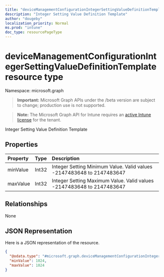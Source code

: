 ```yaml
---
title: "deviceManagementConfigurationIntegerSettingValueDefinitionTemplate resource type"
description: "Integer Setting Value Definition Template"
author: "dougeby"
localization_priority: Normal
ms.prod: "intune"
doc_type: resourcePageType
---
```


# deviceManagementConfigurationIntegerSettingValueDefinitionTemplate resource type

Namespace: microsoft.graph

> **Important:** Microsoft Graph APIs under the /beta version are subject to change; production use is not supported.

> **Note:** The Microsoft Graph API for Intune requires an [active Intune license](https://go.microsoft.com/fwlink/?linkid=839381) for the tenant.

Integer Setting Value Definition Template

## Properties
|Property|Type|Description|
|:---|:---|:---|
|minValue|Int32|Integer Setting Minimum Value. Valid values -2147483648 to 2147483647|
|maxValue|Int32|Integer Setting Maximum Value. Valid values -2147483648 to 2147483647|

## Relationships
None

## JSON Representation
Here is a JSON representation of the resource.
<!-- {
  "blockType": "resource",
  "@odata.type": "microsoft.graph.deviceManagementConfigurationIntegerSettingValueDefinitionTemplate"
}
-->
``` json
{
  "@odata.type": "#microsoft.graph.deviceManagementConfigurationIntegerSettingValueDefinitionTemplate",
  "minValue": 1024,
  "maxValue": 1024
}
```






